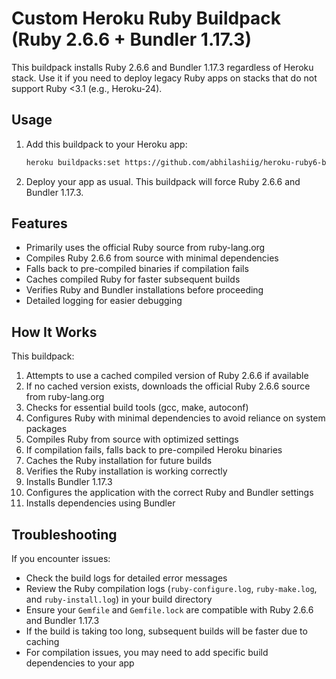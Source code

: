 # Custom Heroku Ruby Buildpack (Ruby 2.6.6 + Bundler 1.17.3)

This buildpack installs Ruby 2.6.6 and Bundler 1.17.3 regardless of Heroku stack. Use it if you need to deploy legacy Ruby apps on stacks that do not support Ruby <3.1 (e.g., Heroku-24).

## Usage

1. Add this buildpack to your Heroku app:

   ```sh
   heroku buildpacks:set https://github.com/abhilashiig/heroku-ruby6-buildpack
   ```

2. Deploy your app as usual. This buildpack will force Ruby 2.6.6 and Bundler 1.17.3.

## Features

- Primarily uses the official Ruby source from ruby-lang.org
- Compiles Ruby 2.6.6 from source with minimal dependencies
- Falls back to pre-compiled binaries if compilation fails
- Caches compiled Ruby for faster subsequent builds
- Verifies Ruby and Bundler installations before proceeding
- Detailed logging for easier debugging

## How It Works

This buildpack:

1. Attempts to use a cached compiled version of Ruby 2.6.6 if available
2. If no cached version exists, downloads the official Ruby 2.6.6 source from ruby-lang.org
3. Checks for essential build tools (gcc, make, autoconf)
4. Configures Ruby with minimal dependencies to avoid reliance on system packages
5. Compiles Ruby from source with optimized settings
6. If compilation fails, falls back to pre-compiled Heroku binaries
7. Caches the Ruby installation for future builds
8. Verifies the Ruby installation is working correctly
9. Installs Bundler 1.17.3
10. Configures the application with the correct Ruby and Bundler settings
11. Installs dependencies using Bundler

## Troubleshooting

If you encounter issues:

- Check the build logs for detailed error messages
- Review the Ruby compilation logs (`ruby-configure.log`, `ruby-make.log`, and `ruby-install.log`) in your build directory
- Ensure your `Gemfile` and `Gemfile.lock` are compatible with Ruby 2.6.6 and Bundler 1.17.3
- If the build is taking too long, subsequent builds will be faster due to caching
- For compilation issues, you may need to add specific build dependencies to your app
